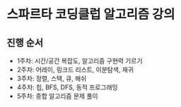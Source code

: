 # 스파르타 코딩클럽 알고리즘 강의

## 진행 순서
- 1주차: 시간/공간 복잡도, 알고리즘 구현력 기르기
- 2주차: 어레이, 링크드 리스트, 이분탐색, 재귀
- 3주차: 정렬, 스택, 큐, 해쉬
- 4주차: 힙, BFS, DFS, 동적 프로그래밍
- 5주차: 종합 알고리즘 문제 풀이